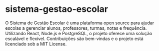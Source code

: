 # sistema-gestao-escolar
O Sistema de Gestão Escolar é uma plataforma open source para ajudar escolas a gerenciar alunos, professores, turmas, notas e frequência. Utilizando React, Node.js e PostgreSQL, o projeto oferece uma solução escalável e flexível. Contribuições são bem-vindas e o projeto está licenciado sob a MIT License.
